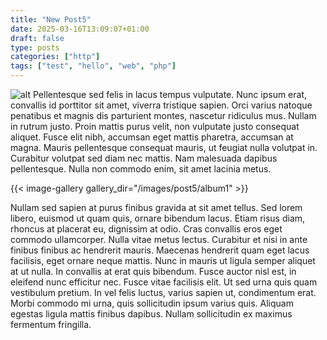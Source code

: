 ```yaml
---
title: "New Post5"
date: 2025-03-16T13:09:07+01:00
draft: false
type: posts
categories: ["http"]
tags: ["test", "hello", "web", "php"]
---
```


![alt](/images/post5/image.png)
Pellentesque sed felis in lacus tempus vulputate. Nunc ipsum erat, convallis id porttitor sit amet, viverra tristique sapien. Orci varius natoque penatibus et magnis dis parturient montes, nascetur ridiculus mus. Nullam in rutrum justo. Proin mattis purus velit, non vulputate justo consequat aliquet. Fusce elit nibh, accumsan eget mattis pharetra, accumsan at magna. Mauris pellentesque consequat mauris, ut feugiat nulla volutpat in. Curabitur volutpat sed diam nec mattis. Nam malesuada dapibus pellentesque. Nulla non commodo enim, sit amet lacinia metus.

{{< image-gallery gallery_dir="/images/post5/album1" >}}

Nullam sed sapien at purus finibus gravida at sit amet tellus. Sed lorem libero, euismod ut quam quis, ornare bibendum lacus. Etiam risus diam, rhoncus at placerat eu, dignissim at odio. Cras convallis eros eget commodo ullamcorper. Nulla vitae metus lectus. Curabitur et nisi in ante finibus finibus ac hendrerit mauris. Maecenas hendrerit quam eget lacus facilisis, eget ornare neque mattis. Nunc in mauris ut ligula semper aliquet at ut nulla. In convallis at erat quis bibendum. Fusce auctor nisl est, in eleifend nunc efficitur nec. Fusce vitae facilisis elit. Ut sed urna quis quam vestibulum pretium. In vel felis luctus, varius sapien ut, condimentum erat. Morbi commodo mi urna, quis sollicitudin ipsum varius quis. Aliquam egestas ligula mattis finibus dapibus. Nullam sollicitudin ex maximus fermentum fringilla.